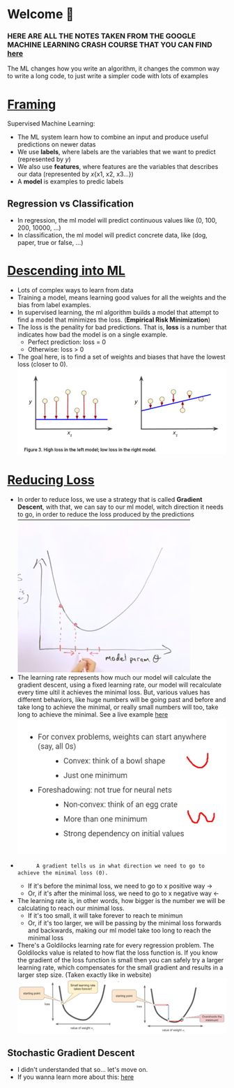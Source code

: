 # Welcome 👋

### HERE ARE ALL THE NOTES TAKEN FROM THE GOOGLE MACHINE LEARNING CRASH COURSE THAT YOU CAN FIND [here](https://developers.google.com/machine-learning/crash-course)

The ML changes how you write an algorithm, it changes the common way to write a long code, to just write a simpler code with lots of examples

# [Framing](https://developers.google.com/machine-learning/crash-course/framing/ml-terminology)

Supervised Machine Learning:

-   The ML system learn how to combine an input and produce useful predictions on newer datas
-   We use **labels**, where labels are the variables that we want to predict (represented by _y_)
-   We also use **features**, where features are the variables that describes our data (represented by _x_{x1, x2, x3...})
-   A **model** is examples to predic labels

## Regression vs Classification

-   In regression, the ml model will predict continuous values like (0, 100, 200, 10000, ...)
-   In classification, the ml model will predict concrete data, like (dog, paper, true or false, ...)

# [Descending into ML](https://developers.google.com/machine-learning/crash-course/descending-into-ml/linear-regression)

-   Lots of complex ways to learn from data
-   Training a model, means learning good values for all the weights and the bias from label examples.
-   In supervised learning, the ml algorithm builds a model that attempt to find a model that minimizes the loss. (**Empirical Risk Minimization**)
-   The loss is the penality for bad predictions. That is, **loss** is a number that indicates how bad the model is on a single example.
    -   Perfect prediction: loss = 0
    -   Otherwise: loss > 0
-   The goal here, is to find a set of weights and biases that have the lowest loss (closer to 0).
    ![Loss Graph](./README-imgs/LossGraph.png "Loss Graph")

# [Reducing Loss](https://developers.google.com/machine-learning/crash-course/reducing-loss/an-iterative-approach)

-   In order to reduce loss, we use a strategy that is called **Gradient Descent**, with that, we can say to our ml model, witch direction it needs to go, in order to reduce the loss produced by the predictions
    ![Gradient Descent](./README-imgs/GradientDescentExample.png "Gradient Descent Example")
-   The learning rate represents how much our model will calculate the gradient descent, using a fixed learning rate, our model will recalculate every time ultil it achieves the minimal loss. But, various values has different behaviors, like huge numbers will be going past and before and take long to achieve the minimal, or really small numbers will too, take long to achieve the minimal. See a live example [here](https://developers.google.com/machine-learning/crash-course/fitter/graph)
    ![Weight Initialization](./README-imgs/WeightInitialization.png "Weight Initialization")
-           A gradient tells us in what direction we need to go to achieve the minimal loss (0).
    -   If it's before the minimal loss, we need to go to x positive way ->
    -   Or, if it's after the minimal loss, we need to go to x negative way <-
-   The learning rate is, in other words, how bigger is the number we will be calculating to reach our minimal loss.
    -   If it's too small, it will take forever to reach te minimun
    -   Or, if it's too larger, we will be passing by the minimal loss forwards and backwards, making our ml model take too long to reach the minimal loss
-   There's a Goldilocks learning rate for every regression problem. The Goldilocks value is related to how flat the loss function is. If you know the gradient of the loss function is small then you can safely try a larger learning rate, which compensates for the small gradient and results in a larger step size. (Taken exactly like in website)
    ![Learning Rate](./README-imgs/LearningRate.png "Learning Rate Problems")

## Stochastic Gradient Descent

-   I didn't understanded that so... let's move on.
-   If you wanna learn more about this: [here](https://developers.google.com/machine-learning/crash-course/reducing-loss/stochastic-gradient-descent)
